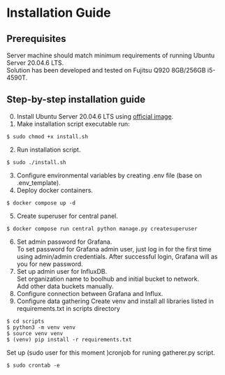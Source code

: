 # Installation Guide

## Prerequisites
Server machine should match minimum requirements of running Ubuntu Server 20.04.6 LTS.   
Solution has been developed and tested on Fujitsu Q920 8GB/256GB i5-4590T.

## Step-by-step installation guide
0. Install Ubuntu Server 20.04.6 LTS using [official image](https://releases.ubuntu.com/focal/).
1. Make installation script executable run:
```
$ sudo chmod +x install.sh
```
2. Run installation script.
```
$ sudo ./install.sh
```
3. Configure environmental variables by creating .env file (base on .env_template).
4. Deploy docker containers.
```
$ docker compose up -d
```
5. Create superuser for central panel.
```
$ docker compose run central python manage.py createsuperuser
```
6. Set admin password for Grafana.   
To set password for Grafana admin user, just log in for the first time using admin/admin credentials.
After successful login, Grafana will as you for new password.
7. Set up admin user for InfluxDB.  
Set organization name to boolhub and initial bucket to network.   
Add other data buckets manually.
8. Configure connection between Grafana and Influx.  
9. Configure data gathering
Create venv and install all libraries listed in requirements.txt in scripts directory
```
$ cd scripts
$ python3 -m venv venv
$ source venv venv
$ (venv) pip install -r requirements.txt
```
Set up (sudo user for this moment )cronjob for runing gatherer.py script.
```
$ sudo crontab -e
```
